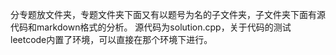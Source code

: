 分专题放文件夹，专题文件夹下面又有以题号为名的子文件夹，子文件夹下面有源代码和markdown格式的分析。
源代码为solution.cpp，关于代码的测试leetcode内置了环境，可以直接在那个环境下进行。
